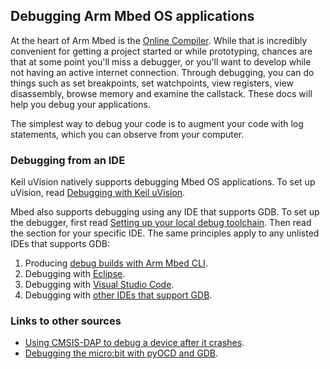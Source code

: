 ## Debugging Arm Mbed OS applications

At the heart of Arm Mbed is the [Online Compiler](/docs/v5.4/tools/online.html#arm-mbed-online-compiler-1). While that is incredibly convenient for getting a project started or while prototyping, chances are that at some point you'll miss a debugger, or you'll want to develop while not having an active internet connection. Through debugging, you can do things such as set breakpoints, set watchpoints, view registers, view disassembly, browse memory and examine the callstack. These docs will help you debug your applications.

The simplest way to debug your code is to augment your code with log statements, which you can observe from your computer.

### Debugging from an IDE

Keil uVision natively supports debugging Mbed OS applications. To set up uVision, read [Debugging with Keil uVision](https://os.mbed.com/docs/v5.4/tutorials/debugging-applications.html#keil-uvision).

Mbed also supports debugging using any IDE that supports GDB. To set up the debugger, first read [Setting up your local debug toolchain](toolchain.md). Then read the section for your specific IDE. The same principles apply to any unlisted IDEs that supports GDB:

1. Producing [debug builds with Arm Mbed CLI](/docs/v5.4/tools/debugging.html#debugging-your-project).
1. Debugging with [Eclipse](https://os.mbed.com/docs/v5.4/tutorials/debugging-applications.html#eclipse).
1. Debugging with [Visual Studio Code](https://os.mbed.com/docs/v5.4/tutorials/debugging-applications.html#visual-studio-code).
1. Debugging with [other IDEs that support GDB](/docs/v5.4/tools/debugging.html).

### Links to other sources

* [Using CMSIS-DAP to debug a device after it crashes](https://os.mbed.com/blog/entry/Post-mortem-debugging-with-ARM-mbed/).
* [Debugging the micro:bit with pyOCD and GDB](https://os.mbed.com/docs/v5.4/tutorials/debugging-using-printf-statements.html#debug-microbit).

